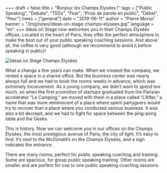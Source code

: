+++
draft = false
title = "Bonjour les Champs Élysées !"
tags = ["Public Speaking", "Debate", "TEDx", "Fear", "Prise de parole en public", "Débat", "Peur"]
news = ["general"]
date = "2019-06-11"
author = "Pierre Morsa"
banner = "/img/news/ideas-on-stage-champs-elysees.jpg"
language = "en"
+++
Ideas on Stage now welcomes you in their Champs Élysées offices. Located in the heart of Paris, they offer the perfect atmosphere to make the best out of your public speaking coaching sessions. And above all, the coffee is very good (although we recommend to avoid it before speaking in public)!

![Ideas on Stage Champs Elysées](/img/news/ideas-on-stage-champs-elysees.jpg)

What a change a few years can make. When we created the company, we rented a space in a shared office. But the business center was nearly always full and we had to book the rooms weeks in advance, which was extremely inconvenient. As a young company, we didn’t want to spend too much, so when the first promotion of startups graduated from the Parisian accelerator “Le Camping,” we moved with them in a place called “L’After,” a name that was more reminiscent of a place where spent partygoers would try to recover than a place where you conducted serious business. It was also a bit decrepit, and we had to fight for space between the ping-pong table and the Geeks. 

This is history. Now we can welcome you in our offices on the Champs Élysées, the most prestigious avenue of Paris, the city of light. It’s easy to find: it’s next to the McDonald’s on the Champs Élysées, and a sign indicates the entrance.



There are many rooms, perfect for public speaking coaching and training. Some are spacious, for group public speaking training.  Other rooms are smaller and are perfect for one to one public speaking coaching sessions.

